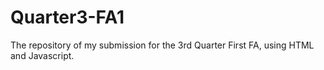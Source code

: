 # Quarter3-FA1

The repository of my submission for the 3rd Quarter First FA, using HTML and Javascript.
